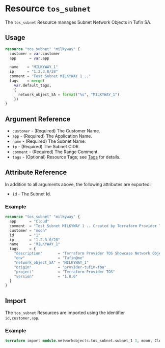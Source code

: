# Resource `tos_subnet`

The `tos_subnet` Resource manages Subnet Network Objects in Tufin SA.

## Usage

```terraform
resource "tos_subnet" "milkyway" {
  customer = var.customer
  app      = var.app

  name    = "MILKYWAY_1"
  ip      = "1.2.3.0/28"
  comment = "Test Subnet MILKYWAY 1 .."
  tags    = merge(
    var.default_tags,
    {
      network_object_SA = format("%s", "MILKYWAY_1")
    })
}
```

## Argument Reference

* `customer` - (Required) The Customer Name.
* `app` - (Required) The Application Name.
* `name` - (Required) The Subnet Name.
* `ip` - (Required) The Subnet CIDR.
* `comment` - (Required) The Range Comment.
* `tags` - (Optional) Resource Tags; see [Tags](tag.md) for details.

## Attribute Reference

In addition to all arguments above, the following attributes are exported:

* `id` - The Subnet Id.

### Example

```terraform
resource "tos_subnet" "milkyway" {
  app      = "Cloud"
  comment  = "Test Subnet MILKYWAY 1 .. Created by Terraform Provider TOS"
  customer = "moon"
  id       = "1"
  ip       = "1.2.3.0/28"
  name     = "MILKYWAY_1"
  tags     = {
    "description"       = "Terraform Provider TOS Showcase Network Objects"
    "env"               = "Tufin@me"
    "network_object_SA" = "MILKYWAY_1"
    "origin"            = "provider-tufin-tba"
    "project"           = "Terraform Provider TOS"
    "version"           = "1.0.0"
  }
}
```

## Import

The `tos_subnet` Resources are imported using the identifier `id,customer,app`.

### Example

```terraform
terraform import module.networkobjects.tos_subnet.subnet_1 1, moon, Cloud
```
